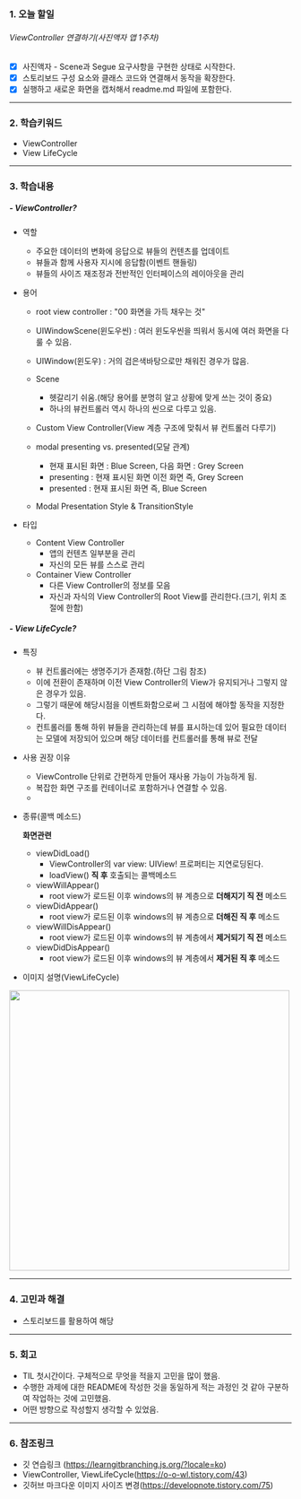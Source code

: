 
### 1. 오늘 할일 

###### ViewController 연결하기(사진액자 앱 1주차)

- [x] 사진액자 - Scene과 Segue 요구사항을 구현한 상태로 시작한다.
- [x] 스토리보드 구성 요소와 클래스 코드와 연결해서 동작을 확장한다.
- [x] 실행하고 새로운 화면을 캡처해서 readme.md 파일에 포함한다.

------

### 2. 학습키워드 

- ViewController
- View LifeCycle

------

### 3. 학습내용 

##### - ViewController?

- 역할
  - 주요한 데이터의 변화에 응답으로 뷰들의 컨텐츠를 업데이트
  - 뷰들과 함께 사용자 지시에 응답함(이벤트 핸들링)
  - 뷰들의 사이즈 재조정과 전반적인 인터페이스의 레이아웃을 관리
- 용어
  - root view controller : "00 화면을 가득 채우는 것"
  - UIWindowScene(윈도우씬) : 여러 윈도우씬을 띄워서 동시에 여러 화면을 다룰 수 있음.
  - UIWindow(윈도우) : 거의 검은색바탕으로만 채워진 경우가 많음.
  - Scene
    - 헷갈리기 쉬움.(해당 용어를 분명히 알고 상황에 맞게 쓰는 것이 중요)
    - 하나의 뷰컨트롤러 역시 하나의 씬으로 다루고 있음. 

  - Custom View Controller(View 계층 구조에 맞춰서 뷰 컨트롤러 다루기)
  - modal presenting vs. presented(모달 관계)
    - 현재 표시된 화면 : Blue Screen, 다음 화면 : Grey Screen
    - presenting : 현재 표시된 화면 이전 화면 즉, Grey Screen
    - presented : 현재 표시된 화면 즉, Blue Screen

  - Modal Presentation Style & TransitionStyle

- 타입
  - Content View Controller
    - 앱의 컨텐츠 일부분을 관리
    - 자신의 모든 뷰를 스스로 관리
  - Container View Controller
    - 다른 View Controller의 정보를 모음
    - 자신과 자식의 View Controller의 Root View를 관리한다.(크기, 위치 조절에 한함)

##### - View LifeCycle?

- 특징
  - 뷰 컨트롤러에는 생명주기가 존재함.(하단 그림 참조)
  - 이에 전환이 존재하며 이전 View Controller의 View가 유지되거나 그렇지 않은 경우가 있음.
  - 그렇기 때문에 해당시점을 이벤트화함으로써 그 시점에 해야할 동작을 지정한다.
  - 컨트롤러를 통해 하위 뷰들을 관리하는데 뷰를 표시하는데 있어 필요한 데이터는 모델에 저장되어 있으며 해당 데이터를 컨트롤러를 통해 뷰로 전달

- 사용 권장 이유

  - ViewControlle 단위로 간편하게 만들어 재사용 가능이 가능하게 됨.
  - 복잡한 화면 구조를 컨테이너로 포함하거나 연결할 수 있음.
  - 

- 종류(콜백 메소드)

  **화면관련**

  - viewDidLoad()
    - ViewController의 var view: UIView! 프로퍼티는 지연로딩된다.
    - loadView() **직 후** 호출되는 콜백메소드
  - viewWillAppear()
    - root view가 로드된 이후 windows의 뷰 계층으로 **더해지기 직 전** 메소드
  - viewDidAppear()
    - root view가 로드된 이후 windows의 뷰 계층으로 **더해진 직 후** 메소드
  - viewWillDisAppear()
    - root view가 로드된 이후 windows의 뷰 계층에서 **제거되기 직 전** 메소드
  - viewDidDisAppear()
    - root view가 로드된 이후 windows의 뷰 계층에서 **제거된 직 후** 메소드

- 이미지 설명(ViewLifeCycle)

<img src="https://user-images.githubusercontent.com/84652513/154609964-6a13ac22-290d-40ef-8646-d5433b0b6ba4.png" width="500" height="500"/>

------

###  4. 고민과 해결

- 스토리보드를 활용하여 해당 

------

###  5. 회고  

- TIL 첫시간이다. 구체적으로 무엇을 적을지 고민을 많이 했음.
- 수행한 과제에 대한 README에 작성한 것을 동일하게 적는 과정인 것 같아 구분하여 작업하는 것에 고민했음.
- 어떤 방향으로 작성할지 생각할 수 있었음.

------

###  6. 참조링크

- 깃 연습링크 (https://learngitbranching.js.org/?locale=ko)
- ViewController, ViewLifeCycle(https://o-o-wl.tistory.com/43)
- 깃허브 마크다운 이미지 사이즈 변경(https://developnote.tistory.com/75)

